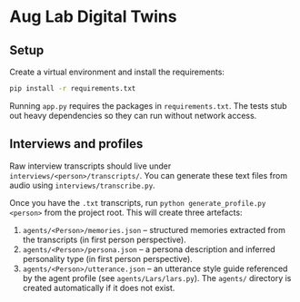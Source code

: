 # Aug Lab Digital Twins

## Setup

Create a virtual environment and install the requirements:

```bash
pip install -r requirements.txt
```

Running `app.py` requires the packages in `requirements.txt`.  The tests stub out
heavy dependencies so they can run without network access.

## Interviews and profiles

Raw interview transcripts should live under `interviews/<person>/transcripts/`.
You can generate these text files from audio using `interviews/transcribe.py`.

Once you have the `.txt` transcripts, run `python generate_profile.py <person>`
from the project root. This will create three artefacts:

1. `agents/<Person>/memories.json` – structured memories extracted from the
   transcripts (in first person perspective).
2. `agents/<Person>/persona.json` – a persona description and inferred
   personality type (in first person perspective).
3. `agents/<Person>/utterance.json` – an utterance style guide referenced by the
   agent profile (see `agents/Lars/lars.py`). The `agents/` directory is created
   automatically if it does not exist.

